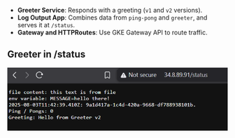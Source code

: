 - **Greeter Service**: Responds with a greeting (`v1` and `v2` versions).
- **Log Output App**: Combines data from `ping-pong` and `greeter`, and serves it at `/status`.
- **Gateway and HTTPRoutes**: Use GKE Gateway API to route traffic.

## Greeter in /status

![Browser ss](docs/browser.png)
